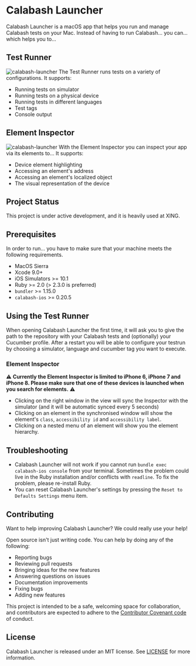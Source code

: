 # Calabash Launcher

Calabash Launcher is a macOS app that helps you run and manage Calabash tests on your Mac. Instead of having to run Calabash... you can... which helps you to...


## Test Runner
![calabash-launcher](https://user-images.githubusercontent.com/18147900/32107640-8afc2c32-bb2f-11e7-83bf-857bb5b86709.png)
The Test Runner runs tests on a variety of configurations. It supports:

- Running tests on simulator
- Running tests on a physical device
- Running tests in different languages
- Test tags
- Console output

## Element Inspector
![calabash-launcher](https://user-images.githubusercontent.com/18147900/32107411-c7c68bd6-bb2e-11e7-8ae2-4d87b833c8fb.png)
With the Element Inspector you can inspect your app via its elements to...
It supports:

- Device element highlighting
- Accessing an element's address
- Accessing an element's localized object
- The visual representation of the device


## Project Status

This project is under active development, and it is heavily used at XING.

## Prerequisites
In order to run... you have to make sure that your machine meets the following requirements.

- MacOS Sierra
- Xcode 9.0+
- iOS Simulators >= 10.1
- Ruby >= 2.0 (> 2.3.0 is preferred)
- `bundler` >= 1.15.0
- `calabash-ios` >= 0.20.5

## Using the Test Runner

When opening Calabash Launcher the first time, it will ask you to give the path to the repository with your Calabash tests and (optionally) your Cucumber profile. After a restart you will be able to configure your testrun by choosing a simulator, language and cucumber tag you want to execute.

### Element Inspector

⚠️ **Currently the Element Inspector is limited to iPhone 6, iPhone 7 and iPhone 8. Please make sure that one of these devices is launched when you search for elements.** ⚠️

- Clicking on the right window in the view will sync the Inspector with the simulator (and it will be automatic synced every 5 seconds)
- Clicking on an element in the synchronised window will show the element's `class`, `accessibility id` and `accessibility label`.
- Clicking on a nested menu of an element will show you the element hierarchy.

## Troubleshooting

- Calabash Launcher will not work if you cannot run `bundle exec calabash-ios console` from your terminal. 
Sometimes the problem could live in the Ruby installation and/or conflicts with `readline`. To fix the problem, please re-install Ruby.
- You can reset Calabash Launcher's settings by pressing the `Reset to Defaults Settings` menu item.

## Contributing
Want to help improving Calabash Launcher? We could really use your help!

Open source isn't just writing code. You can help by doing any of the following:

- Reporting bugs
- Reviewing pull requests
- Bringing ideas for the new features
- Answering questions on issues
- Documentation improvements
- Fixing bugs
- Adding new features

This project is intended to be a safe, welcoming space for collaboration, and contributors are expected to adhere to the [Contributor Covenant code](http://contributor-covenant.org/) of conduct.

## License

Calabash Launcher is released under an MIT license. See [LICENSE](LICENSE) for more information.
